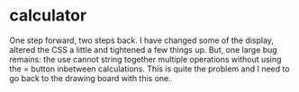 # calculator

One step forward, two steps back. I have changed some of the display, altered the CSS a little and tightened a few things up. But, one large bug remains:
the use cannot string together multiple operations without using the = button inbetween calculations. This is quite the problem and I need to go back to the drawing board with this one.